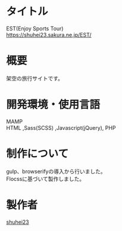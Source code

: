 # タイトル 
EST(Enjoy Sports Tour)  
https://shuhei23.sakura.ne.jp/EST/

# 概要
架空の旅行サイトです。

# 開発環境・使用言語
MAMP  
HTML ,Sass(SCSS) ,Javascript(jQuery), PHP

# 制作について
gulp、browserifyの導入から行いました。  
Flocssに基づいて製作しました。

# 製作者
[shuhei23](https://github.com/shuehi23)


